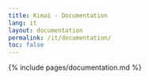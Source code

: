```yaml
---
title: Kimai - Documentation
lang: it
layout: documentation
permalink: /it/documentation/
toc: false
---
```


{% include pages/documentation.md %}
